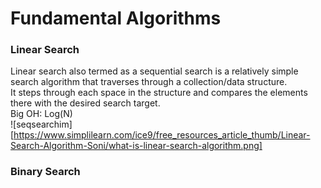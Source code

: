 # Fundamental Algorithms

### Linear Search
Linear search also termed as a sequential search is a relatively simple search algorithm that traverses through a collection/data structure.  
It steps through each space in the structure and compares the elements there with the desired search target.  
Big OH: Log(N)  
![seqsearchim][https://www.simplilearn.com/ice9/free_resources_article_thumb/Linear-Search-Algorithm-Soni/what-is-linear-search-algorithm.png]
### Binary Search